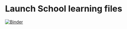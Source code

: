 # Launch School learning files

[![Binder](https://mybinder.org/badge_logo.svg)](https://mybinder.org/v2/gh/jlwild11/LS/master?filepath=LS-notebook.ipynb)
